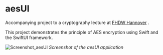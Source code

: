 # aesUI
Accompanying project to a cryptography lecture at [FHDW Hannover](https://www.fhdw-hannover.de) .

This project demonstrates the principle of AES encryption using Swift and the SwiftUI framework.

![Screenshot_aesUI](https://user-images.githubusercontent.com/25924508/225057732-5793a0df-4cba-4d4e-8aae-0242fc4ebaa3.png)
*Screenshot of the aesUI application*
